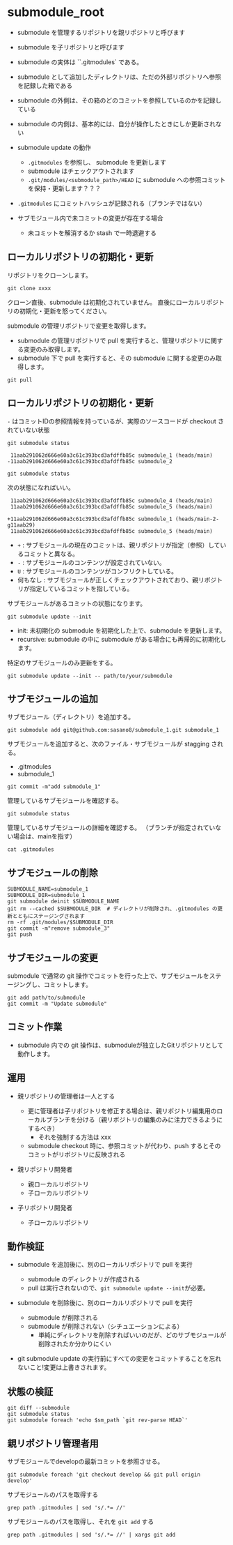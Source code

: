 # submodule_root

- submodule を管理するリポジトリを親リポジトリと呼びます
- submodule を子リポジトリと呼びます

- submodule の実体は ``.gitmodules` である。
- submodule として追加したディレクトリは、ただの外部リポジトリへ参照を記録した箱である
- submodule の外側は、その箱のどのコミットを参照しているのかを記録している
- submodule の内側は、基本的には、自分が操作したときにしか更新されない

- submodule update の動作
    - `.gitmodules` を参照し、 submodule を更新します
    - submodule はチェックアウトされます
    - `.git/modules/<submodule_path>/HEAD` に submodule への参照コミットを保持・更新します？？？


- `.gitmodules` にコミットハッシュが記録される（ブランチではない）

- サブモジュール内で未コミットの変更が存在する場合
    - 未コミットを解消するか stash で一時退避する


## ローカルリポジトリの初期化・更新

リポジトリをクローンします。

```
git clone xxxx
```

クローン直後、submodule は初期化されていません。
直後にローカルリポジトリの初期化・更新を怒ってください。



submodule の管理リポジトリで変更を取得します。

- submodule の管理リポジトリで pull を実行すると、管理リポジトリに関する変更のみ取得します。
- submodule 下で pull を実行すると、その submodule に関する変更のみ取得します。

```
git pull
```


## ローカルリポジトリの初期化・更新

`-` はコミットIDの参照情報を持っているが、実際のソースコードが checkout されていない状態

```
git submodule status
```

```
 11aab291062d666e60a3c61c393bcd3afdffb85c submodule_1 (heads/main)
-11aab291062d666e60a3c61c393bcd3afdffb85c submodule_2
```




```
git submodule status
```

次の状態になればいい。

```
 11aab291062d666e60a3c61c393bcd3afdffb85c submodule_4 (heads/main)
 11aab291062d666e60a3c61c393bcd3afdffb85c submodule_5 (heads/main)
```


```
+11aab291062d666e60a3c61c393bcd3afdffb85c submodule_1 (heads/main-2-g11aab29)
 11aab291062d666e60a3c61c393bcd3afdffb85c submodule_5 (heads/main)
```


- `+` : サブモジュールの現在のコミットは、親リポジトリが指定（参照）しているコミットと異なる。
- `-` : サブモジュールのコンテンツが設定されていない。
- `U` : サブモジュールのコンテンツがコンフリクトしている。
- 何もなし : サブモジュールが正しくチェックアウトされており、親リポジトリが指定しているコミットを指している。




サブモジュールがあるコミットの状態になります。

```
git submodule update --init
```

- init: 未初期化の submodule を初期化した上で、submodule を更新します。
- recursive: submodule の中に submodule がある場合にも再帰的に初期化します。


特定のサブモジュールのみ更新をする。

```
git submodule update --init -- path/to/your/submodule
```








## サブモジュールの追加

サブモジュール（ディレクトリ）を追加する。

```
git submodule add git@github.com:sasano8/submodule_1.git submodule_1
```

サブモジュールを追加すると、次のファイル・サブモジュールが stagging される。

- .gitmodules
- submodule_1

```
git commit -m"add submodule_1"
```





管理しているサブモジュールを確認する。

```
git submodule status
```

管理しているサブモジュールの詳細を確認する。
（ブランチが指定されていない場合は、mainを指す）

```
cat .gitmodules
```


## サブモジュールの削除

```
SUBMODULE_NAME=submodule_1
SUBMODULE_DIR=submodule_1
git submodule deinit $SUBMODULE_NAME
git rm --cached $SUBMODULE_DIR  # ディレクトリが削除され、.gitmodules の更新とともにステージングされます
rm -rf .git/modules/$SUBMODULE_DIR
git commit -m"remove submodule_3"
git push
```



## サブモジュールの変更

submodule で通常の git 操作でコミットを行った上で、サブモジュールをステージングし、コミットします。

```
git add path/to/submodule
git commit -m "Update submodule"
```




## コミット作業

- submodule 内での git 操作は、submoduleが独立したGitリポジトリとして動作します。



## 運用

- 親リポジトリの管理者は一人とする
    - 更に管理者は子リポジトリを修正する場合は、親リポジトリ編集用のローカルブランチを分ける（親リポジトリの編集のみに注力できるようにするべき）
        - それを強制する方法は xxx
    - submodule checkout 時に、参照コミットが代わり、push するとそのコミットがリポジトリに反映される


- 親リポジトリ開発者
    - 親ローカルリポジトリ
    - 子ローカルリポジトリ
- 子リポジトリ開発者
    - 子ローカルリポジトリ


## 動作検証


- submodule を追加後に、別のローカルリポジトリで pull を実行
    - submodule のディレクトリが作成される
    - pull は実行されないので、`git submodule update --init`が必要。
- submodule を削除後に、別のローカルリポジトリで pull を実行
    - submodule が削除される
    - submodule が削除されない（シチュエーションによる）
        - 単純にディレクトリを削除すればいいのだが、どのサブモジュールが削除されたか分かりにくい




- git submodule update の実行前にすべての変更をコミットすることを忘れないこと!変更は上書きされます。


## 状態の検証

```
git diff --submodule
git submodule status
git submodule foreach 'echo $sm_path `git rev-parse HEAD`'
```



## 親リポジトリ管理者用

サブモジュールでdevelopの最新コミットを参照させる。

```
git submodule foreach 'git checkout develop && git pull origin develop'
```

サブモジュールのパスを取得する

```
grep path .gitmodules | sed 's/.*= //'
```

サブモジュールのパスを取得し、それを `git add` する

```
grep path .gitmodules | sed 's/.*= //' | xargs git add
```
